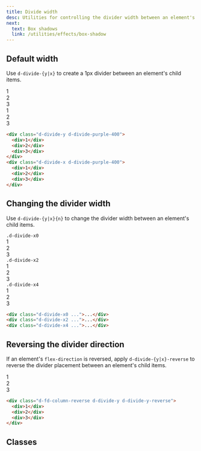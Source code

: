 ```yaml
---
title: Divide width
desc: Utilities for controlling the divider width between an element's child items.
next:
  text: Box shadows
  link: /utilities/effects/box-shadow
---
```


## Default width

Use `d-divide-{y|x}` to create a 1px divider between an element's child items.

<code-well-header class="d-fl-center d-fd-column d-p24 d-bgc-green-100 d-bgo50 d-w100p d-hmn102" custom>
  <div class="d-w100p d-d-flex d-fd-column d-divide-y d-divide-green-300">
    <div class="d-fl-center d-w100p d-h64 d-p16 d-fc-green-400 d-fs-300 d-fw-bold">1</div>
    <div class="d-fl-center d-w100p d-h64 d-p16 d-fc-green-400 d-fs-300 d-fw-bold">2</div>
    <div class="d-fl-center d-w100p d-h64 d-p16 d-fc-green-400 d-fs-300 d-fw-bold">3</div>
  </div>
  <div class="d-w100p d-fl-col3 d-divide-x d-divide-green-300">
    <div class="d-fl-center d-fl-grow1 d-h64 d-p16 d-fc-green-400 d-fs-300 d-fw-bold">1</div>
    <div class="d-fl-center d-fl-grow1 d-h64 d-p16 d-fc-green-400 d-fs-300 d-fw-bold">2</div>
    <div class="d-fl-center d-fl-grow1 d-h64 d-p16 d-fc-green-400 d-fs-300 d-fw-bold">3</div>
  </div>
</code-well-header>

```html
<div class="d-divide-y d-divide-purple-400">
  <div>1</div>
  <div>2</div>
  <div>3</div>
</div>
<div class="d-divide-x d-divide-purple-400">
  <div>1</div>
  <div>2</div>
  <div>3</div>
</div>
```

## Changing the divider width

Use `d-divide-{y|x}{n}` to change the divider width between an element's child items.

<code-well-header class="d-fl-center d-fd-column d-p24 d-bgc-purple-100 d-bgo50 d-w100p d-hmn102 d-stack8">
  <div class="d-w100p d-d-flex d-fd-column d-p8 d-bar8 d-bgc-purple-100">
    <code>.d-divide-x0</code>
    <div class="d-w100p d-fl-col3 d-divide-x0 d-divide-purple-400">
        <div class="d-fl-center d-fl-grow1 d-p16 d-fc-purple-500 d-fs-300 d-fw-bold">1</div>
        <div class="d-fl-center d-fl-grow1 d-p16 d-fc-purple-500 d-fs-300 d-fw-bold">2</div>
        <div class="d-fl-center d-fl-grow1 d-p16 d-fc-purple-500 d-fs-300 d-fw-bold">3</div>
    </div>
  </div>
  <div class="d-w100p d-d-flex d-fd-column d-p8 d-bar8 d-bgc-purple-100">
    <code>.d-divide-x2</code>
    <div class="d-w100p d-fl-col3 d-divide-x2 d-divide-purple-400">
        <div class="d-fl-center d-fl-grow1 d-p16 d-fc-purple-500 d-fs-300 d-fw-bold">1</div>
        <div class="d-fl-center d-fl-grow1 d-p16 d-fc-purple-500 d-fs-300 d-fw-bold">2</div>
        <div class="d-fl-center d-fl-grow1 d-p16 d-fc-purple-500 d-fs-300 d-fw-bold">3</div>
    </div>
  </div>
  <div class="d-w100p d-d-flex d-fd-column d-p8 d-bar8 d-bgc-purple-100">
    <code>.d-divide-x4</code>
    <div class="d-w100p d-fl-col3 d-divide-x4 d-divide-purple-400">
        <div class="d-fl-center d-fl-grow1 d-p16 d-fc-purple-500 d-fs-300 d-fw-bold">1</div>
        <div class="d-fl-center d-fl-grow1 d-p16 d-fc-purple-500 d-fs-300 d-fw-bold">2</div>
        <div class="d-fl-center d-fl-grow1 d-p16 d-fc-purple-500 d-fs-300 d-fw-bold">3</div>
    </div>
  </div>
</code-well-header>

```html
<div class="d-divide-x0 ...">...</div>
<div class="d-divide-x2 ...">...</div>
<div class="d-divide-x4 ...">...</div>
```

## Reversing the divider direction

If an element's `flex-direction` is reversed, apply `d-divide-{y|x}-reverse` to reverse the divider placement between an element's child items.

<code-well-header class="d-fl-center d-fd-column d-p24 d-bgc-magenta-100 d-bgo50 d-w100p d-hmn102" custom>
  <div class="d-w100p d-d-flex d-fd-column-reverse d-divide-y d-divide-y-reverse d-divide-magenta-200">
    <div class="d-fl-center d-p16 d-fc-magenta-400 d-fs-300 d-fw-bold">1</div>
    <div class="d-fl-center d-p16 d-fc-magenta-400 d-fs-300 d-fw-bold">2</div>
    <div class="d-fl-center d-p16 d-fc-magenta-400 d-fs-300 d-fw-bold">3</div>
  </div>
</code-well-header>

```html
<div class="d-fd-column-reverse d-divide-y d-divide-y-reverse">
  <div>1</div>
  <div>2</div>
  <div>3</div>
</div>
```

## Classes

<div class="d-h464 d-of-y-scroll d-bb d-bc-black-200">
  <utility-class-table>
    <template #content>
      <tbody v-for="d in ['y', 'x']">
        <tr v-for="i in ['default', '0', '2', '4']">
          <th scope="row" class="d-ff-mono d-fc-purple-400 d-fw-normal d-fs-100">
            d-divide-{{ d }}<span v-if="i !== 'default'" v-text="i"></span> > *+*
          </th>
          <td class="d-ff-mono d-fs-100">
            --divide-{{ d }}-reverse: 0;<br/>
            <span v-if="d === 'y'">
              border-top: calc(
                <span v-if="i === 'default'">1</span>
                <span v-else>{{ i }}</span>
                px *(1 - var(--divide-{{ d }}-reverse))
              ) solid currentColor !important;<br/>
              border-bottom: calc(
                <span v-if="i === 'default'">1</span>
                <span v-else>{{ i }}</span>
px* var(--divide-{{ d }}-reverse)
              ) solid currentColor !important;
            </span>
            <span v-else>
              border-right: calc(
                <span v-if="i === 'default'">1</span>
                <span v-else>{{ i }}</span>
                px *(1 - var(--divide-{{ d }}-reverse))
              ) solid currentColor !important;<br/>
              border-left: calc(
                <span v-if="i === 'default'">1</span>
                <span v-else>{{ i }}</span>
px* var(--divide-{{ d }}-reverse)
              ) solid currentColor !important;
            </span>
          </td>
        </tr>
      </tbody>
    </template>
  </utility-class-table>
</div>
